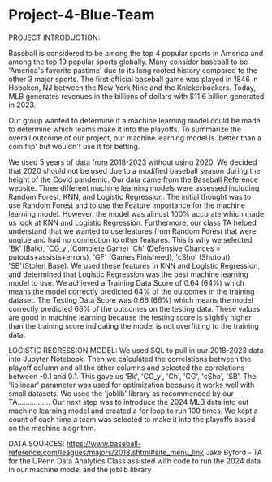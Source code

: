 # Project-4-Blue-Team

PROJECT INTRODUCTION:

Baseball is considered to be among the top 4 popular sports in America and among the top 10 popular sports globally.  Many consider baseball to be 'America's favorite pastime' due to its long rooted history compared to the other 3 major sports.  The first official baseball game was played in 1846 in Hoboken, NJ between the New York Nine and the Knickerbockers.   Today, MLB generates revenues in the billions of dollars with $11.6 billion generated in 2023.

Our group wanted to determine if a machine learning model could be made to determine which teams make it into the playoffs.  To summarize the overall outcome of our project, our machine learning model is 'better than a coin flip' but wouldn't use it for betting.

We used 5 years of data from 2018-2023 without using 2020.  We decided that 2020 should not be used due to a modified baseball season during the height of the Covid pandemic.  Our data came from the Baseball Reference website.  Three different machine learning models were assessed including Random Forest, KNN, and Logistic Regression.  The initial thought was to use Random Forest and to use the Feature Importance for the machine learning model.  However, the model was almost 100% accurate which made us look at KNN and Logistic Regression. Furthermore, our class TA helped understand that we wanted to use features from Random Forest that were unqiue and had no connection to other features. This is why we selected 'Bk' (Balk), 'CG_y',(Complete Game) 'Ch' (Defensive Chances =  putouts+assists+errors), 'GF' (Games Finisheed), 'cSho' (Shutout), 'SB'(Stolen Base).  We used these features in KNN and Logistic Regression, and determined that Logistic Regression was the best machine learning model to use.  We achieved a Training Data Score of 0.64 (64%) which means the model correctly predicted 64% of the outcomes in the training dataset.  The Testing Data Score was 0.66 (66%) which means the model correctly predicted 66% of the outcomes on the testing data.  These values are good in machine learning because the testing score is slightly higher than the training score indicating the model is not overfitting to the training data.

LOGISTIC REGRESSION MODEL:
We used SQL to pull in our 2018-2023 data into Jupyter Notebook. Then we calculated the correlations between the playoff column and all the other columns and selected the correlations between -0.1 and 0.1.  This gave us 'Bk', 'CG_y', 'Ch', 'CG', 'cSho', 'SB'.   The 'liblinear' parameter was used for optimization because it works well with small datasets. We used the 'joblib' library as recommended by our TA................
Our next step was to introduce the 2024 MLB data into out machine learning model and created a for loop to run 100 times.  We kept a count of each time a team was selected to make it into the playoffs based on the machine alogrithm.  






DATA SOURCES:
https://www.baseball-reference.com/leagues/majors/2018.shtml#site_menu_link
Jake Byford - TA for the UPenn Data Analytics Class assisted with code to run the 2024 data in our machine model and the joblib library